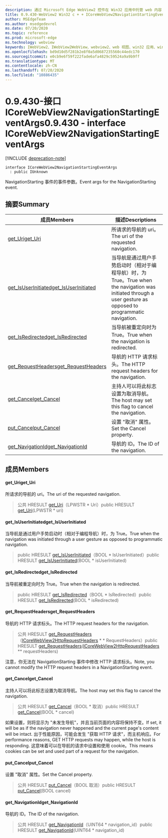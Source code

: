 ```yaml
---
description: 通过 Microsoft Edge WebView2 控件在 Win32 应用中托管 web 内容
title: 0.9.430-WebView2 Win32 c + + ICoreWebView2NavigationStartingEventArgs
author: MSEdgeTeam
ms.author: msedgedevrel
ms.date: 07/20/2020
ms.topic: reference
ms.prod: microsoft-edge
ms.technology: webview
keywords: IWebView2、IWebView2WebView、webview2、web 视图、win32 应用、win32、edge、ICoreWebView2、ICoreWebView2Host、浏览器控件、边缘 html
ms.openlocfilehash: bd9d10d5f281b2e8f0a5d0687235560c44edc170
ms.sourcegitcommit: e0cb9e6f59f222fade6afa4829c59524a9a9b9ff
ms.translationtype: MT
ms.contentlocale: zh-CN
ms.lasthandoff: 07/20/2020
ms.locfileid: "10886435"
---
```

# <span data-ttu-id="83241-104">0.9.430-接口 ICoreWebView2NavigationStartingEventArgs</span><span class="sxs-lookup"><span data-stu-id="83241-104">0.9.430 - interface ICoreWebView2NavigationStartingEventArgs</span></span> 

[!INCLUDE [deprecation-note](../../includes/deprecation-note.md)]

```
interface ICoreWebView2NavigationStartingEventArgs
  : public IUnknown
```

<span data-ttu-id="83241-105">NavigationStarting 事件的事件参数。</span><span class="sxs-lookup"><span data-stu-id="83241-105">Event args for the NavigationStarting event.</span></span>

## <span data-ttu-id="83241-106">摘要</span><span class="sxs-lookup"><span data-stu-id="83241-106">Summary</span></span>

 <span data-ttu-id="83241-107">成员</span><span class="sxs-lookup"><span data-stu-id="83241-107">Members</span></span>                        | <span data-ttu-id="83241-108">描述</span><span class="sxs-lookup"><span data-stu-id="83241-108">Descriptions</span></span>
--------------------------------|---------------------------------------------
[<span data-ttu-id="83241-109">get_Uri</span><span class="sxs-lookup"><span data-stu-id="83241-109">get_Uri</span></span>](#get_uri) | <span data-ttu-id="83241-110">所请求的导航的 uri。</span><span class="sxs-lookup"><span data-stu-id="83241-110">The uri of the requested navigation.</span></span>
[<span data-ttu-id="83241-111">get_IsUserInitiated</span><span class="sxs-lookup"><span data-stu-id="83241-111">get_IsUserInitiated</span></span>](#get_isuserinitiated) | <span data-ttu-id="83241-112">当导航是通过用户手势启动时（相对于编程导航）时，为 True。</span><span class="sxs-lookup"><span data-stu-id="83241-112">True when the navigation was initiated through a user gesture as opposed to programmatic navigation.</span></span>
[<span data-ttu-id="83241-113">get_IsRedirected</span><span class="sxs-lookup"><span data-stu-id="83241-113">get_IsRedirected</span></span>](#get_isredirected) | <span data-ttu-id="83241-114">当导航被重定向时为 True。</span><span class="sxs-lookup"><span data-stu-id="83241-114">True when the navigation is redirected.</span></span>
[<span data-ttu-id="83241-115">get_RequestHeaders</span><span class="sxs-lookup"><span data-stu-id="83241-115">get_RequestHeaders</span></span>](#get_requestheaders) | <span data-ttu-id="83241-116">导航的 HTTP 请求标头。</span><span class="sxs-lookup"><span data-stu-id="83241-116">The HTTP request headers for the navigation.</span></span>
[<span data-ttu-id="83241-117">get_Cancel</span><span class="sxs-lookup"><span data-stu-id="83241-117">get_Cancel</span></span>](#get_cancel) | <span data-ttu-id="83241-118">主持人可以将此标志设置为取消导航。</span><span class="sxs-lookup"><span data-stu-id="83241-118">The host may set this flag to cancel the navigation.</span></span>
[<span data-ttu-id="83241-119">put_Cancel</span><span class="sxs-lookup"><span data-stu-id="83241-119">put_Cancel</span></span>](#put_cancel) | <span data-ttu-id="83241-120">设置 "取消" 属性。</span><span class="sxs-lookup"><span data-stu-id="83241-120">Set the Cancel property.</span></span>
[<span data-ttu-id="83241-121">get_NavigationId</span><span class="sxs-lookup"><span data-stu-id="83241-121">get_NavigationId</span></span>](#get_navigationid) | <span data-ttu-id="83241-122">导航的 ID。</span><span class="sxs-lookup"><span data-stu-id="83241-122">The ID of the navigation.</span></span>

## <span data-ttu-id="83241-123">成员</span><span class="sxs-lookup"><span data-stu-id="83241-123">Members</span></span>

#### <span data-ttu-id="83241-124">get_Uri</span><span class="sxs-lookup"><span data-stu-id="83241-124">get_Uri</span></span> 

<span data-ttu-id="83241-125">所请求的导航的 uri。</span><span class="sxs-lookup"><span data-stu-id="83241-125">The uri of the requested navigation.</span></span>

> <span data-ttu-id="83241-126">公共 HRESULT [get_Uri](#get_uri)（LPWSTR \* Uri）</span><span class="sxs-lookup"><span data-stu-id="83241-126">public HRESULT [get_Uri](#get_uri)(LPWSTR \* uri)</span></span>

#### <span data-ttu-id="83241-127">get_IsUserInitiated</span><span class="sxs-lookup"><span data-stu-id="83241-127">get_IsUserInitiated</span></span> 

<span data-ttu-id="83241-128">当导航是通过用户手势启动时（相对于编程导航）时，为 True。</span><span class="sxs-lookup"><span data-stu-id="83241-128">True when the navigation was initiated through a user gesture as opposed to programmatic navigation.</span></span>

> <span data-ttu-id="83241-129">public HRESULT [get_IsUserInitiated](#get_isuserinitiated)（BOOL \* IsUserInitiated）</span><span class="sxs-lookup"><span data-stu-id="83241-129">public HRESULT [get_IsUserInitiated](#get_isuserinitiated)(BOOL \* isUserInitiated)</span></span>

#### <span data-ttu-id="83241-130">get_IsRedirected</span><span class="sxs-lookup"><span data-stu-id="83241-130">get_IsRedirected</span></span> 

<span data-ttu-id="83241-131">当导航被重定向时为 True。</span><span class="sxs-lookup"><span data-stu-id="83241-131">True when the navigation is redirected.</span></span>

> <span data-ttu-id="83241-132">public HRESULT [get_IsRedirected](#get_isredirected)（BOOL \* IsRedirected）</span><span class="sxs-lookup"><span data-stu-id="83241-132">public HRESULT [get_IsRedirected](#get_isredirected)(BOOL \* isRedirected)</span></span>

#### <span data-ttu-id="83241-133">get_RequestHeaders</span><span class="sxs-lookup"><span data-stu-id="83241-133">get_RequestHeaders</span></span> 

<span data-ttu-id="83241-134">导航的 HTTP 请求标头。</span><span class="sxs-lookup"><span data-stu-id="83241-134">The HTTP request headers for the navigation.</span></span>

> <span data-ttu-id="83241-135">公共 HRESULT [get_RequestHeaders](#get_requestheaders)（[ICoreWebView2HttpRequestHeaders](ICoreWebView2HttpRequestHeaders.md) \* \* RequestHeaders）</span><span class="sxs-lookup"><span data-stu-id="83241-135">public HRESULT [get_RequestHeaders](#get_requestheaders)([ICoreWebView2HttpRequestHeaders](ICoreWebView2HttpRequestHeaders.md) \*\* requestHeaders)</span></span>

<span data-ttu-id="83241-136">注意，你无法在 NavigationStarting 事件中修改 HTTP 请求标头。</span><span class="sxs-lookup"><span data-stu-id="83241-136">Note, you cannot modify the HTTP request headers in a NavigationStarting event.</span></span>

#### <span data-ttu-id="83241-137">get_Cancel</span><span class="sxs-lookup"><span data-stu-id="83241-137">get_Cancel</span></span> 

<span data-ttu-id="83241-138">主持人可以将此标志设置为取消导航。</span><span class="sxs-lookup"><span data-stu-id="83241-138">The host may set this flag to cancel the navigation.</span></span>

> <span data-ttu-id="83241-139">公共 HRESULT [get_Cancel](#get_cancel)（BOOL \* 取消）</span><span class="sxs-lookup"><span data-stu-id="83241-139">public HRESULT [get_Cancel](#get_cancel)(BOOL \* cancel)</span></span>

<span data-ttu-id="83241-140">如果设置，则将显示为 "未发生导航"，并且当前页面的内容将保持不变。</span><span class="sxs-lookup"><span data-stu-id="83241-140">If set, it will be as if the navigation never happened and the current page's content will be intact.</span></span> <span data-ttu-id="83241-141">出于性能原因，可能会发生 "获取 HTTP 请求"，而主机响应。</span><span class="sxs-lookup"><span data-stu-id="83241-141">For performance reasons, GET HTTP requests may happen, while the host is responding.</span></span> <span data-ttu-id="83241-142">这意味着可以在导航的请求中设置和使用 cookie。</span><span class="sxs-lookup"><span data-stu-id="83241-142">This means cookies can be set and used part of a request for the navigation.</span></span>

#### <span data-ttu-id="83241-143">put_Cancel</span><span class="sxs-lookup"><span data-stu-id="83241-143">put_Cancel</span></span> 

<span data-ttu-id="83241-144">设置 "取消" 属性。</span><span class="sxs-lookup"><span data-stu-id="83241-144">Set the Cancel property.</span></span>

> <span data-ttu-id="83241-145">公共 HRESULT [put_Cancel](#put_cancel)（BOOL 取消）</span><span class="sxs-lookup"><span data-stu-id="83241-145">public HRESULT [put_Cancel](#put_cancel)(BOOL cancel)</span></span>

#### <span data-ttu-id="83241-146">get_NavigationId</span><span class="sxs-lookup"><span data-stu-id="83241-146">get_NavigationId</span></span> 

<span data-ttu-id="83241-147">导航的 ID。</span><span class="sxs-lookup"><span data-stu-id="83241-147">The ID of the navigation.</span></span>

> <span data-ttu-id="83241-148">公共 HRESULT [get_NavigationId](#get_navigationid)（UINT64 \* navigation_id）</span><span class="sxs-lookup"><span data-stu-id="83241-148">public HRESULT [get_NavigationId](#get_navigationid)(UINT64 \* navigation_id)</span></span>

